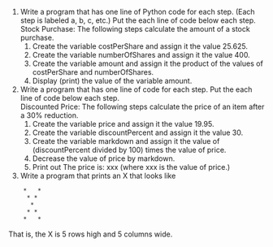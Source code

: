 1. Write a program that has one line of Python code for each step. (Each step is labeled a, b, c, etc.) Put the each line of code below each step.<br>
Stock Purchase: The following steps calculate the amount of a stock purchase.
	1. Create the variable costPerShare and assign it the value 25.625.
	2. Create the variable numberOfShares and assign it the value 400.
	3. Create the variable amount and assign it the product of the values of costPerShare and numberOfShares.
	4. Display (print) the value of the variable amount.
2. Write a program that has one line of code for each step. Put the each line of code below each step.<br>
Discounted Price: The following steps calculate the price of an item after a 30% ­reduction.
	1. Create the variable price and assign it the value 19.95.
	2. Create the variable discountPercent and assign it the value 30.
	3. Create the variable markdown and assign it the value of (discountPercent divided by 100) times the value of price.
	4. Decrease the value of price by markdown.
	5. Print out The price is: xxx (where xxx is the value of price.)
3. Write a program that prints an X that looks like<br>
```
	*   *
	 * *
	  *
	 * *
	*   *
```
That is, the X is 5 rows high and 5 columns wide.
